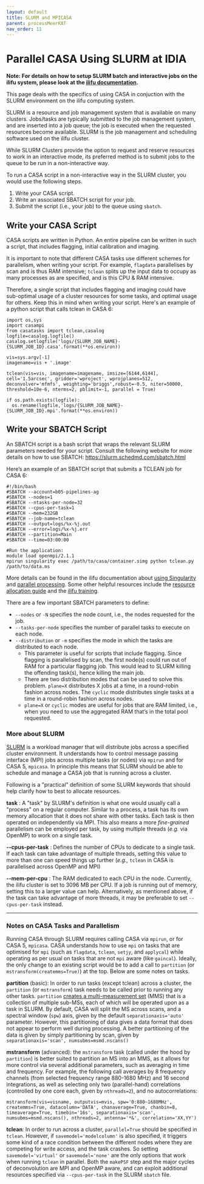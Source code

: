 ```yaml
---
layout: default
title: SLURM and MPICASA
parent: processMeerKAT
nav_order: 11
---
```


# Parallel CASA Using SLURM at IDIA

**Note: For details on how to setup SLURM batch and interactive jobs on the ilifu system, please look at the [ilifu documentation](https://docs.ilifu.ac.za/#/getting_started/submit_job_slurm).**

This page deals with the specifics of using CASA in conjuction with the SLURM environment on the ilifu computing system.

SLURM is a resource and job management system that is available on many clusters. Jobs/tasks are typically submitted to the job management system, and are inserted into a job queue; the job is executed when the requested resources become available. SLURM is the job management and scheduling software used on the ilifu cluster.

While SLURM Clusters provide the option to request and reserve resources to work in an interactive mode, its preferred method is to submit jobs to the queue to be run in a non-interactive way.

To run a CASA script in a non-interactive way in the SLURM cluster, you would use the following steps.

1. Write your CASA script.
2. Write an associated SBATCH script for your job.
3. Submit the script (i.e., your job) to the queue using `sbatch`.

<!---

_**The image below illustrates these different steps.**_

![Basic step-by-step guide on to use SLURM and MPICASA to run a CASA Script.](/assets/slurm-and-mpicasa.png)

--->

## Write your CASA Script

CASA scripts are written in Python. An entire pipeline can be written in such a script, that includes flagging, initial calibration and imaging.

It is important to note that different CASA tasks use different schemes for parallelism, when writing your script. For example, `flagdata` parallelises by scan and is thus RAM intensive; `tclean` splits up the input data to occupy as many processes as are specified, and is this CPU & RAM intensive.

Therefore, a single script that includes flagging and imaging could have sub-optimal usage of a cluster resources for some tasks, and optimal usage for others. Keep this in mind when writing your script. Here's an example of a python script that calls tclean in CASA 6:

```
import os,sys
import casampi
from casatasks import tclean,casalog
logfile=casalog.logfile()
casalog.setlogfile('logs/{SLURM_JOB_NAME}-{SLURM_JOB_ID}.casa'.format(**os.environ))

vis=sys.argv[-1]
imagename=vis + '.image'

tclean(vis=vis, imagename=imagename, imsize=[6144,6144], cell='1.5arcsec', gridder='wproject', wprojplanes=512, deconvolver='mfmfs', weighting='briggs',robust=-0.5, niter=50000, threshold=10e-6, nterms=2, pblimit=-1, parallel = True)

if os.path.exists(logfile):
  os.rename(logfile,'logs/{SLURM_JOB_NAME}-{SLURM_JOB_ID}.mpi'.format(**os.environ))
```

## Write your SBATCH Script

An SBATCH script is a bash script that wraps the relevant SLURM parameters needed for your script. Consult the following website for more details on how to use SBATCH:
https://slurm.schedmd.com/sbatch.html

Here’s an example of an SBATCH script that submits a TCLEAN job for CASA 6:

```
#!/bin/bash
#SBATCH --account=b05-pipelines-ag
#SBATCH --nodes=1
#SBATCH --ntasks-per-node=32
#SBATCH --cpus-per-task=1
#SBATCH --mem=232GB
#SBATCH --job-name=tclean
#SBATCH --output=logs/%x-%j.out
#SBATCH --error=logs/%x-%j.err
#SBATCH --partition=Main
#SBATCH --time=03:00:00

#Run the application:
module load openmpi/2.1.1
mpirun singularity exec /path/to/casa/container.simg python tclean.py /path/to/data.ms
```

More details can be found in the ilifu documentation about [using Singularity](https://docs.ilifu.ac.za/#/getting_started/container_environments) and [parallel processing](https://docs.ilifu.ac.za/#/getting_started/submit_job_slurm?id=parallel-computing-on-the-cluster). Some other helpful resources include the [resource allocation guide](https://docs.ilifu.ac.za/#/tech_docs/resource_allocation) and the [ilifu training](https://www.ilifu.ac.za/latest-training).

There are a few important SBATCH parameters to define:

- `--nodes` or `-N` specifies the node count, i.e., the nodes requested for the job.
- `--tasks-per-node` specifies the number of parallel tasks to execute on each node.
- `--distribution` or `-m` specifies the mode in which the tasks are distributed to each node.
  - This parameter is useful for scripts that include flagging. Since flagging is parallelised by scan, the first node(s) could run out of RAM for a particular flagging job. This would lead to SLURM killing the offending task(s), hence killing the main job.
  - There are two distribution modes that can be used to solve this problem. `plane=X` distributes X jobs at a time, in a round-robin fashion across nodes. The `cyclic` mode distributes single tasks at a time in a round-robin fashion across nodes.
  - `plane=X` or `cyclic` modes are useful for jobs that are RAM limited, i.e., when you need to use the aggregated RAM that’s in the total pool requested.
<!-- - The `-J`, `-o` and `-e` parameters -->

### More about SLURM
[SLURM](https://slurm.schedmd.com/overview.html) is a workload manager that will distribute jobs across a specified cluster environment. It understands how to control message passing interface (MPI) jobs across multiple tasks (or nodes) via `mpirun` and for CASA 5, `mpicasa`. In principle this means that SLURM should be able to schedule and manage a CASA job that is running across a cluster.

Following is a "practical" definition of some SLURM keywords that should help clarify how to best to allocate resources.

__task__ : A "task" by SLURM's definition is what one would usually call a "process" on a regular computer. Similar to a process, a task has its own memory allocation that it does not share with other tasks. Each task is then operated on independently via MPI. This also means a more _fine-grained_ parallelism can be employed per task, by using multiple threads (_e.g._ via OpenMP) to work on a single task.

__--cpus-per-task__ : Defines the number of CPUs to dedicate to a single task. If each task can take advantage of multiple threads, setting this value to more than one can speed things up further (_e.g.,_ `tclean` in CASA is parallelised across OpenMP and MPI)

__--mem-per-cpu__ : The RAM dedicated to each CPU in the node. Currently, the ilifu cluster is set to 3096 MB per CPU. If a job is running out of memory, setting this to a larger value can help. Alternatively, as mentioned above, if the task can take advantage of more threads, it may be preferable to set `--cpus-per-task` instead.

<!-- __-m/--distribution__ : This controls how the tasks are allocated across the requested nodes. The sbatch `man` page has a very good explanation on the various modes available. -->



------

###  Notes on CASA Tasks and Parallelism

Running CASA through SLURM requires calling CASA via `mpirun`, or for CASA 5, `mpicasa`. CASA understands how to use `mpi` on tasks that are optimised for `mpi` (such as `flagdata`, `tclean`, `setjy`, and `applycal`) while operating as per usual on tasks that are not `mpi` aware (like `gaincal`). Ideally, the only change to an existing script would be to add a call to `partition` (or `mstransform(createmms=True)`) at the top. Below are some notes on tasks.

__partition__ (basic): In order to run tasks (except tclean) across a cluster, the `partition` (or `mstransform`) task needs to be called prior to running any other tasks. `partition`  [creates a multi-measurement set](https://casa.nrao.edu/casadocs/casa-5.4.1/uv-manipulation/data-partition) (MMS) that is a collection of multiple sub-MSs, each of which will be operated upon as a task in SLURM. By default, CASA will split the MS across scans, and a spectral window (`spw`) axis, given by the default `separationaxis='auto'` parameter. However, this partitioning of data gives a data format that does not appear to perform well during processing. A better partitioning of the data is given by simply partitioning by scan, given by `separationaxis='scan', numsubms=msmd.nscans()`

__mstransform__ (advanced): the `mstransform` task (called under the hood by `partition`) is better suited to partition an MS into an MMS, as it allows for more control via several additional parameters, such as averaging in time and frequency. For example, the following call averages by 8 frequency channels (from selected frequency range 880-1680 MHz) and 16 second integrations, as well as selecting only two (parallel-hand) correlations (controlled by one core each, given by `nthreads=2`), and no autocorrelations:

```
mstransform(vis=visname, outputvis=mvis, spw='0:880~1680MHz', createmms=True, datacolumn='DATA', chanaverage=True, chanbin=8, timeaverage=True, timebin='16s', separationaxis='scan', numsubms=msmd.nscans(), nthreads=2, antenna='*&', correlation='XX,YY')
```

<!--
The number of SUBMSes created can be specified in `partition`, however it seems that specifying a number larger than what CASA would decide leads to some strangeness with the metadata (and a failure of tasks that operate on the MMS).
-->

__tclean__: In order to run across a cluster, `parallel=True` should be specified in `tclean`. However, if `savemodel='modelcolumn'` is also specified, it triggers some kind of a race condition between the different nodes where they are competing for write access, and the task crashes. So setting `savemodel='virtual'` or `savemodel='none'` are the only options that work when running `tclean` in parallel. Both the `makePSF` step and the major cycles of deconvolution are MPI and OpenMP aware, and can exploit additional resources specified via `--cpus-per-task` in the SLURM `sbatch` file.
